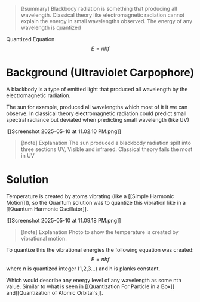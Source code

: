
>[!summary]
Blackbody radiation is something that producing all wavelength.
Classical theory like electromagnetic radiation cannot explain the energy in small wavelengths observed.
The energy of any wavelength is quantized
>
Quantized Equation
$$E = nhf$$


# Background (Ultraviolet Carpophore)
A blackbody is a type of emitted light that produced all wavelength by the electromagnetic radiation.

The sun for example, produced all wavelengths which most of it it we can observe. In classical theory electromagnetic radiation could predict small spectral radiance but deviated when predicting small wavelength (like UV)

![[Screenshot 2025-05-10 at 11.02.10 PM.png]]
>[!note] Explanation
The sun produced a blackbody radiation spilt into three sections UV, Visible and infrared.
Classical theory fails the most in UV
# Solution
Temperature is created by atoms vibrating (like a [[Simple Harmonic Motion]]), so the Quantum solution was to quantize this vibration like in a [[Quantum Harmonic Oscillator]].

![[Screenshot 2025-05-10 at 11.09.18 PM.png]]
>[!note] Explanation
Photo to show the temperature is created by vibrational motion.

To quantize this the vibrational energies the following equation was created:
$$E = nhf$$
where n is quantized integer (1,2,3...) and h is planks constant.

Which would describe any energy level of any wavelength as some nth value. Similar to what is seen in [[Quantization For Particle in a Box]] and[[Quantization of Atomic Orbital's]].






